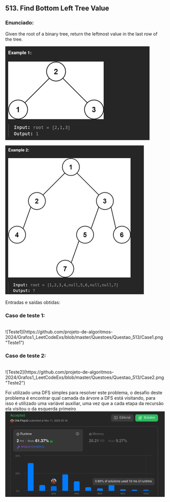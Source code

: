## 513. Find Bottom Left Tree Value

### Enunciado:
Given the root of a binary tree, return the leftmost value in the last row of the tree.

![Exemplo1](https://github.com/projeto-de-algoritmos-2024/Grafos1_LeetCodeExs/blob/master/Questoes/Questao_513/Ex1.png "Exemplo1")

![Exemplo2](https://github.com/projeto-de-algoritmos-2024/Grafos1_LeetCodeExs/blob/master/Questoes/Questao_513/Ex2.png "Exemplo2")

Entradas e saídas obtidas:

### Caso de teste 1:
<br>
![Teste1](https://github.com/projeto-de-algoritmos-2024/Grafos1_LeetCodeExs/blob/master/Questoes/Questao_513/Case1.png "Teste1")

### Caso de teste 2:
<br>
![Teste2](https://github.com/projeto-de-algoritmos-2024/Grafos1_LeetCodeExs/blob/master/Questoes/Questao_513/Case2.png "Teste2")

Foi utilizado uma DFS simples para resolver este problema, o desafio deste problema é encontrar qual camada da árvore a DFS está visitando, para isso é utilizado uma variável auxiliar, uma vez que a cada etapa da recursão ela visitou o da esquerda primeiro
<br>
![Submissao](https://github.com/projeto-de-algoritmos-2024/Grafos1_LeetCodeExs/blob/master/Questoes/Questao_513/Aceito.png "Exercicio Submetido")
